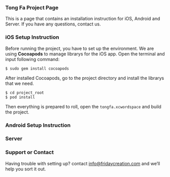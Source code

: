 ### Tong Fa Project Page
This is a page that contains an installation instruction for iOS, Android and Server. If you have any questions, contact us.

### iOS Setup Instruction
Before running the project, you have to set up the environment. We are using **Cocoapods** to manage librarys for the iOS app. Open the terminal and input following command:

```
$ sudo gem install cocoapods
```

After installed Cocoapods, go to the project directory and install the librarys that we need.

```
$ cd project_root
$ pod install
```

Then everything is prepared to roll, open the `tongfa.xcwordspace` and build the project.

### Android Setup Instruction


### Server


### Support or Contact
Having trouble with setting up? contact info@fridaycreation.com and we’ll help you sort it out.
